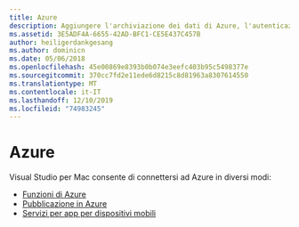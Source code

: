 ```yaml
---
title: Azure
description: Aggiungere l'archiviazione dei dati di Azure, l'autenticazione e le notifiche push alle app per dispositivi mobili da Visual Studio per Mac
ms.assetid: 3E5ADF4A-6655-42AD-BFC1-CE5E437C457B
author: heiligerdankgesang
ms.author: dominicn
ms.date: 05/06/2018
ms.openlocfilehash: 45e00869e8393b0b074e3eefc403b95c5498377e
ms.sourcegitcommit: 370cc7fd2e11ede6d8215c8d81963a8307614550
ms.translationtype: MT
ms.contentlocale: it-IT
ms.lasthandoff: 12/10/2019
ms.locfileid: "74983245"
---
```

# <a name="azure"></a>Azure

Visual Studio per Mac consente di connettersi ad Azure in diversi modi:

- [Funzioni di Azure](azure-functions.md)
- [Pubblicazione in Azure](publish-app-svc.md)
- [Servizi per app per dispositivi mobili](connected-services.md)